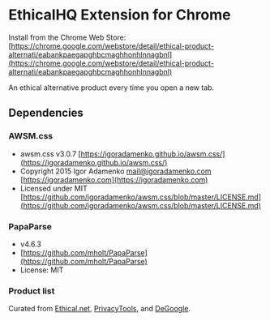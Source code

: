 # EthicalHQ Extension for Chrome

Install from the Chrome Web Store: [https://chrome.google.com/webstore/detail/ethical-product-alternati/eabankpaegapghbcmaghhonhlnnagbnl](https://chrome.google.com/webstore/detail/ethical-product-alternati/eabankpaegapghbcmaghhonhlnnagbnl)

An ethical alternative product every time you open a new tab.

## Dependencies

### AWSM.css

* awsm.css v3.0.7 [https://igoradamenko.github.io/awsm.css/](https://igoradamenko.github.io/awsm.css/)
* Copyright 2015 Igor Adamenko <mail@igoradamenko.com> [https://igoradamenko.com](https://igoradamenko.com)
* Licensed under MIT [https://github.com/igoradamenko/awsm.css/blob/master/LICENSE.md](https://github.com/igoradamenko/awsm.css/blob/master/LICENSE.md)
 
### PapaParse

* v4.6.3
* [https://github.com/mholt/PapaParse](https://github.com/mholt/PapaParse)
* License: MIT

### Product list

Curated from [Ethical.net](https://ethical.net/), [PrivacyTools](https://privacytools.io/), and [DeGoogle](https://degoogle.jmoore.dev/).
